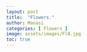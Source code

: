 ```yaml
---
layout: post
title:  "Flowers."
author: Manasi
categories: [ Flowers ]
image: assets/images/Fl8.jpg
toc: true
---
```

